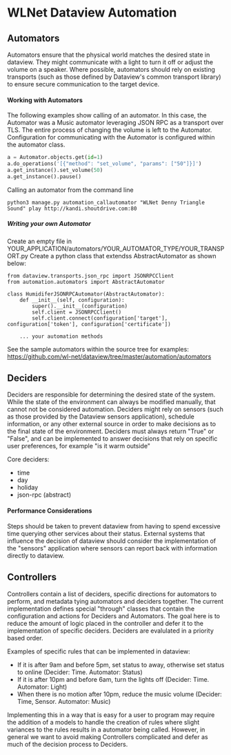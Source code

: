WLNet Dataview Automation
=========================

Automators
----

Automators ensure that the physical world matches the desired state in dataview. They might communicate with a light to turn it off or adjust the volume on a speaker. Where possible, automators should rely on existing transports (such as those defined by Dataview's common transport library) to ensure secure communication to the target device.

#### Working with Automators

The following examples show calling of an automator. In this case, the Automator was a Music automator leveraging JSON RPC as a transport over TLS. The entire process of changing the volume is left to the Automator. Configuration for communicating with the Automator is configured within the automator class.

```python
a = Automator.objects.get(id=1)
a.do_operations('[{"method": "set_volume", "params": ["50"]}]')
a.get_instance().set_volume(50)
a.get_instance().pause()
```

Calling an automator from the command line

```
python3 manage.py automation_callautomator "WLNet Denny Triangle Sound" play http://kandi.shoutdrive.com:80
```
##### Writing your own Automator

Create an empty file in YOUR_APPLICATION/automators/YOUR_AUTOMATOR_TYPE/YOUR_TRANSPORT.py Create a python class that extendss AbstractAutomator as shown below:

````
from dataview.transports.json_rpc import JSONRPCClient
from automation.automators import AbstractAutomator

class HumidiferJSONRPCAutomator(AbstractAutomator):
    def __init__(self, configuration):
        super().__init__(configuration)
        self.client = JSONRPCClient()
        self.client.connect(configuration['target'], configuration['token'], configuration['certificate'])
        
    ... your automation methods
````

See the sample automators within the source tree for examples:
https://github.com/wl-net/dataview/tree/master/automation/automators

Deciders
----

Deciders are responsible for determining the desired state of the system. While the state of the environment can always be modified manually, that cannot not be considered automation. Deciders might rely on sensors (such as those provided by the Dataview sensors application), schedule information, or any other external source in order to make decisions as to the final state of the environment. Deciders must always return "True" or "False", and can be implemented to answer decisions that rely on specific user preferences, for example "is it warm outside"

Core deciders:

* time
* day
* holiday
* json-rpc (abstract)

#### Performance Considerations

Steps should be taken to prevent dataview from having to spend excessive time querying other services about their status. External systems that influence the decision of dataview should consider the implementation of the "sensors" application where sensors can report back with information directly to dataview.

Controllers
----

Controllers contain a list of deciders, specific directions for automators to perform, and metadata tying automators and deciders together. The current implementation defines special "through" classes that contain the configuration and actions for Deciders and Automators. The goal here is to reduce the amount of logic placed in the controller and defer it to the implementation of specific deciders. Deciders are evalulated in a priority based order.

Examples of specific rules that can be implemented in dataview:

* If it is after 9am and before 5pm, set status to away, otherwise set status to online (Decider: Time. Automator: Status)
* If it is after 10pm and before 6am, turn the lights off (Decider: Time. Automator: Light)
* When there is no motion after 10pm, reduce the music volume (Decider: Time, Sensor. Automator: Music)

Implementing this in a way that is easy for a user to program may require the addition of a models to handle the creation of rules where slight variances to the rules results in a automator being called.  However, in general we want to avoid making Controllers complicated and defer as much of the decision process to Deciders.
